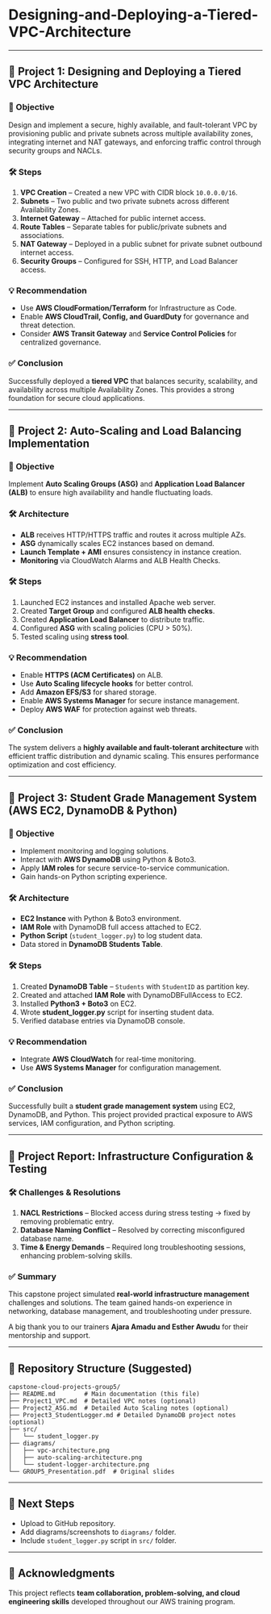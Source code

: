 # Designing-and-Deploying-a-Tiered-VPC-Architecture

---

## 📌 Project 1: Designing and Deploying a Tiered VPC Architecture

### 🎯 Objective
Design and implement a secure, highly available, and fault-tolerant VPC by provisioning public and private subnets across multiple availability zones, integrating internet and NAT gateways, and enforcing traffic control through security groups and NACLs.

### 🛠 Steps
1. **VPC Creation** – Created a new VPC with CIDR block `10.0.0.0/16`.
2. **Subnets** – Two public and two private subnets across different Availability Zones.
3. **Internet Gateway** – Attached for public internet access.
4. **Route Tables** – Separate tables for public/private subnets and associations.
5. **NAT Gateway** – Deployed in a public subnet for private subnet outbound internet access.
6. **Security Groups** – Configured for SSH, HTTP, and Load Balancer access.

### 💡 Recommendation
- Use **AWS CloudFormation/Terraform** for Infrastructure as Code.
- Enable **AWS CloudTrail, Config, and GuardDuty** for governance and threat detection.
- Consider **AWS Transit Gateway** and **Service Control Policies** for centralized governance.

### ✅ Conclusion
Successfully deployed a **tiered VPC** that balances security, scalability, and availability across multiple Availability Zones. This provides a strong foundation for secure cloud applications.

---

## 📌 Project 2: Auto-Scaling and Load Balancing Implementation

### 🎯 Objective
Implement **Auto Scaling Groups (ASG)** and **Application Load Balancer (ALB)** to ensure high availability and handle fluctuating loads.

### 🛠 Architecture
- **ALB** receives HTTP/HTTPS traffic and routes it across multiple AZs.
- **ASG** dynamically scales EC2 instances based on demand.
- **Launch Template + AMI** ensures consistency in instance creation.
- **Monitoring** via CloudWatch Alarms and ALB Health Checks.

### 🛠 Steps
1. Launched EC2 instances and installed Apache web server.
2. Created **Target Group** and configured **ALB health checks**.
3. Created **Application Load Balancer** to distribute traffic.
4. Configured **ASG** with scaling policies (CPU > 50%).
5. Tested scaling using **stress tool**.

### 💡 Recommendation
- Enable **HTTPS (ACM Certificates)** on ALB.
- Use **Auto Scaling lifecycle hooks** for better control.
- Add **Amazon EFS/S3** for shared storage.
- Enable **AWS Systems Manager** for secure instance management.
- Deploy **AWS WAF** for protection against web threats.

### ✅ Conclusion
The system delivers a **highly available and fault-tolerant architecture** with efficient traffic distribution and dynamic scaling. This ensures performance optimization and cost efficiency.

---

## 📌 Project 3: Student Grade Management System (AWS EC2, DynamoDB & Python)

### 🎯 Objective
- Implement monitoring and logging solutions.
- Interact with **AWS DynamoDB** using Python & Boto3.
- Apply **IAM roles** for secure service-to-service communication.
- Gain hands-on Python scripting experience.

### 🛠 Architecture
- **EC2 Instance** with Python & Boto3 environment.
- **IAM Role** with DynamoDB full access attached to EC2.
- **Python Script** (`student_logger.py`) to log student data.
- Data stored in **DynamoDB Students Table**.

### 🛠 Steps
1. Created **DynamoDB Table** – `Students` with `StudentID` as partition key.
2. Created and attached **IAM Role** with DynamoDBFullAccess to EC2.
3. Installed **Python3 + Boto3** on EC2.
4. Wrote **student_logger.py** script for inserting student data.
5. Verified database entries via DynamoDB console.

### 💡 Recommendation
- Integrate **AWS CloudWatch** for real-time monitoring.
- Use **AWS Systems Manager** for configuration management.

### ✅ Conclusion
Successfully built a **student grade management system** using EC2, DynamoDB, and Python. This project provided practical exposure to AWS services, IAM configuration, and Python scripting.

---

## 📌 Project Report: Infrastructure Configuration & Testing

### 🛠 Challenges & Resolutions
1. **NACL Restrictions** – Blocked access during stress testing → fixed by removing problematic entry.
2. **Database Naming Conflict** – Resolved by correcting misconfigured database name.
3. **Time & Energy Demands** – Required long troubleshooting sessions, enhancing problem-solving skills.

### ✅ Summary
This capstone project simulated **real-world infrastructure management** challenges and solutions. The team gained hands-on experience in networking, database management, and troubleshooting under pressure.

A big thank you to our trainers **Ajara Amadu and Esther Awudu** for their mentorship and support.

---

## 📂 Repository Structure (Suggested)
```
capstone-cloud-projects-group5/
├── README.md        # Main documentation (this file)
├── Project1_VPC.md  # Detailed VPC notes (optional)
├── Project2_ASG.md  # Detailed Auto Scaling notes (optional)
├── Project3_StudentLogger.md # Detailed DynamoDB project notes (optional)
├── src/
│   └── student_logger.py
├── diagrams/
│   ├── vpc-architecture.png
│   ├── auto-scaling-architecture.png
│   └── student-logger-architecture.png
└── GROUP5_Presentation.pdf  # Original slides
```

---

## 🚀 Next Steps
- Upload to GitHub repository.
- Add diagrams/screenshots to `diagrams/` folder.
- Include `student_logger.py` script in `src/` folder.

---

## 🙏 Acknowledgments
This project reflects **team collaboration, problem-solving, and cloud engineering skills** developed throughout our AWS training program.
